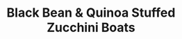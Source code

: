 ---
title: Black Bean & Quinoa Stuffed Zucchini Boats
source: Tastefully Julie
source_url: http://tastefullyjulie.com/sausage-and-quinoa-stuffed-zucchini/
yield: 
active_time: 15
total_time: 40
tags:
  - italian
  - veg
image: /uploads/zucchiniBoats.jpg
ingredients:
  <ul>
  <li>1 huge zucchini or 3-4 normal ones</li>
  <li>1 tablesoon olive oil</li>
  <li>1 15oz can black beans, rinsed and drained</li>
  <li>1/2 Vidalia onion, diced</li>
  <li>2 cloves garlic, minced</li>
  <li>3/4 cup fresh tomatoes, chopped</li>
  <li>handful of fresh basil, chopped</li>
  <li>a few springs of fresh thyme and oregano (optional)</li>
  <li>1/2 cup dry quinoa, prepared</li>
  <li>1/4 cup chicken or vegetable broth</li>
  <li>1/4 cup grated Romano cheese plus more for topping</li>
  <li>salt and pepper to taste</li>
  </ul>
instructions:
  <ol>
  <li>Preheat oven to 375 degrees F.</li>
  <li>Cut a slice off the side of the zucchini to create a large boat. Scoop out the inside of the squash leaving a shell and bake the shell in the preheated oven for 20 minutes.</li>
  <li>Dice up some of the scooped out zucchini to use in the filling. Only use the parts that aren’t too seedy.</li>
  <li>While the zucchini bakes, in a skillet add the onions, garlic, tomatoes, and diced excess zucchini, and cook until softened (about 5-10 minutes).</li>
  <li>Add the spices, quinoa, beans and broth and cook for a few more minutes.</li>
  <li>Remove from heat and mix in the Romano cheese and salt and pepper to taste.</li>
  <li>Removes the shell(s) from the oven and stuff them all as full as possible with the mixture.</li>
  <li>Sprinkle with Romano cheese and return to oven to bake for at least another 20 minutes or longer depending on the thickness of the zucchini boats.</li>
  </ol>
---